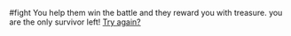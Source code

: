 #fight
You help them win the battle and they reward you with treasure. you are the only survivor left!
[Try again?](../plane.md)